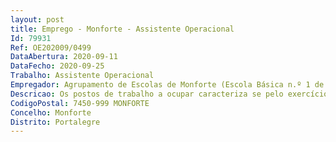 ```yaml
--- 
layout: post
title: Emprego - Monforte - Assistente Operacional
Id: 79931
Ref: OE202009/0499
DataAbertura: 2020-09-11
DataFecho: 2020-09-25
Trabalho: Assistente Operacional
Empregador: Agrupamento de Escolas de Monforte (Escola Básica n.º 1 de Monforte - Sede)
Descricao: Os postos de trabalho a ocupar caracteriza se pelo exercício de funções na categoria de assistente operacional, tal como descrito no Anexo referido nº 2 do artigo 88º da LTFP, e de acordo com as atividades inerentes às de auxiliar de ação educativa, designadamente com o seguinte perfil de competências
CodigoPostal: 7450-999 MONFORTE
Concelho: Monforte
Distrito: Portalegre
--- 
```

